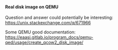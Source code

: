 #### Real disk image on QEMU

Question and answer could potentially be interesting:
<https://unix.stackexchange.com/q/671966>

Some QEMU good documentation: <https://eaasi.gitlab.io/program_docs/qemu-qed/usage/create_qcow2_disk_image/>

